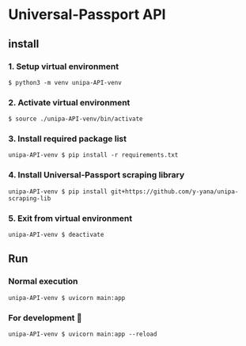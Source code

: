 # Universal-Passport API

## install
### 1. Setup virtual environment
```
$ python3 -m venv unipa-API-venv
```
### 2. Activate virtual environment
```
$ source ./unipa-API-venv/bin/activate
```
### 3. Install required package list
```
unipa-API-venv $ pip install -r requirements.txt
```
### 4. Install Universal-Passport scraping library
```
unipa-API-venv $ pip install git+https://github.com/y-yana/unipa-scraping-lib
```
### 5. Exit from virtual environment
```
unipa-API-venv $ deactivate
```

## Run
### Normal execution
```
unipa-API-venv $ uvicorn main:app
```
### For development &#x1f527;
```
unipa-API-venv $ uvicorn main:app --reload
```
